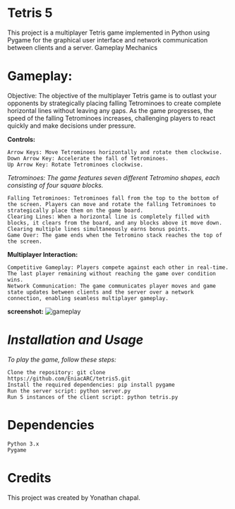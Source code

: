 # **Tetris 5**


This project is a multiplayer Tetris game implemented in Python using Pygame for the graphical user interface and network communication between clients and a server.
Gameplay Mechanics

# **Gameplay:**

Objective: The objective of the multiplayer Tetris game is to outlast your opponents by strategically placing falling Tetrominoes to create complete horizontal lines without leaving any gaps. As the game progresses, the speed of the falling Tetrominoes increases, challenging players to react quickly and make decisions under pressure.

**Controls:**

    Arrow Keys: Move Tetrominoes horizontally and rotate them clockwise.
    Down Arrow Key: Accelerate the fall of Tetrominoes.
    Up Arrow Key: Rotate Tetrominoes clockwise.

*Tetrominoes: The game features seven different Tetromino shapes, each consisting of four square blocks.*


    Falling Tetrominoes: Tetrominoes fall from the top to the bottom of the screen. Players can move and rotate the falling Tetrominoes to strategically place them on the game board.
    Clearing Lines: When a horizontal line is completely filled with blocks, it clears from the board, and any blocks above it move down. Clearing multiple lines simultaneously earns bonus points.
    Game Over: The game ends when the Tetromino stack reaches the top of the screen.

**Multiplayer Interaction:**

    Competitive Gameplay: Players compete against each other in real-time. The last player remaining without reaching the game over condition wins.
    Network Communication: The game communicates player moves and game state updates between clients and the server over a network connection, enabling seamless multiplayer gameplay.
    
**screenshot:**
![gameplay](https://github.com/EniacARC/tetris5/assets/94797541/8f6edfb3-a6bd-4918-9109-dd2bf184206c)


# *Installation and Usage*

*To play the game, follow these steps:*

    Clone the repository: git clone https://github.com/EniacARC/tetris5.git
    Install the required dependencies: pip install pygame
    Run the server script: python server.py
    Run 5 instances of the client script: python tetris.py

# Dependencies

    Python 3.x
    Pygame

# Credits

This project was created by Yonathan chapal.
